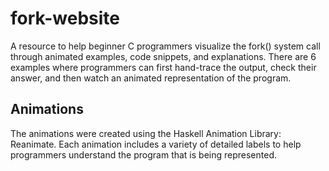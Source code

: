 # fork-website
A resource to help beginner C programmers visualize the fork() system call through animated examples, code snippets, and explanations. There are 6 examples where programmers can first hand-trace the output, check their answer, and then watch an animated representation of the program. 

## Animations
The animations were created using the Haskell Animation Library: Reanimate. Each animation includes a variety of detailed labels to help programmers understand the program that is being represented. 
